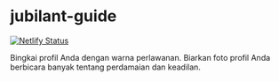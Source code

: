# jubilant-guide

[![Netlify Status](https://api.netlify.com/api/v1/badges/cdc9a388-55fa-4fb1-ada8-348c01bf6b00/deploy-status)](https://app.netlify.com/sites/lonte/deploys)

Bingkai profil Anda dengan warna perlawanan. Biarkan foto profil Anda berbicara banyak tentang perdamaian dan keadilan.
